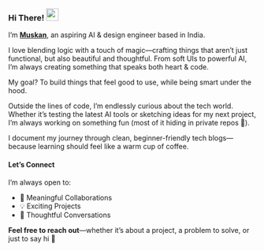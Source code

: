 ### Hi There! <img src="https://emojis.slackmojis.com/emojis/images/1536351075/4594/blob-wave.gif" width="25"/>

I’m [**Muskan**](https://www.linkedin.com/in/bhmuxkan/), an aspiring AI & design engineer based in India.  

I love blending logic with a touch of magic—crafting things that aren’t just functional, but also beautiful and thoughtful. From soft UIs to powerful AI, I’m always creating something that speaks both heart & code.

My goal? To build things that feel good to use, while being smart under the hood.

Outside the lines of code, I’m endlessly curious about the tech world. Whether it’s testing the latest AI tools or sketching ideas for my next project, I’m always working on something fun (most of it hiding in private repos 👀).  

I document my journey through clean, beginner-friendly tech blogs—because learning should feel like a warm cup of coffee.

#### Let’s Connect
I’m always open to:
- 🤝 Meaningful Collaborations  
- 💡 Exciting Projects  
- 💬 Thoughtful Conversations
  
**Feel free to reach out**—whether it’s about a project, a problem to solve, or just to say hi 💌


